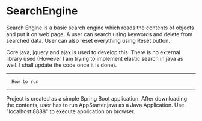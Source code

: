 # SearchEngine
Search Engine is a basic search engine which reads the contents of objects and put it on web page.
A user can search using keywords and delete from searched data.
User can also reset everything using Reset button.

Core java, jquery and ajax is used to develop this. There is no external library used
(However I am trying to implement elastic search in java as well. I shall update the code once it is done).

***********************
      How to run
***********************

Project is created as a simple Spring Boot application.
After downloading the contents, user has to run AppStarter.java as a Java Application.
Use "localhost:8888" to execute application on browser.
